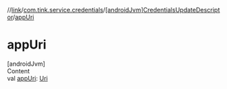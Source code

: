 //[link](../../index.md)/[com.tink.service.credentials](../index.md)/[[androidJvm]CredentialsUpdateDescriptor](index.md)/[appUri](app-uri.md)



# appUri  
[androidJvm]  
Content  
val [appUri](app-uri.md): [Uri](https://developer.android.com/reference/kotlin/android/net/Uri.html)  



